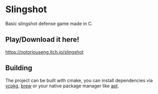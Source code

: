 # Slingshot
Basic slingshot defense game made in C.

## Play/Download it here!
https://notoriouseng.itch.io/slingshot

## Building
The project can be built with cmake, you can install dependencies via [vcpkg](https://github.com/microsoft/vcpkg), [brew](https://brew.sh/) or your native package manager like [apt](https://ubuntu.com/server/docs/package-management).
